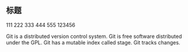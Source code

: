 
## 标题

111
222
333
444
555
123456

Git is a distributed version control system.
Git is free software distributed under the GPL.
Git has a mutable index called stage.
Git tracks changes.
